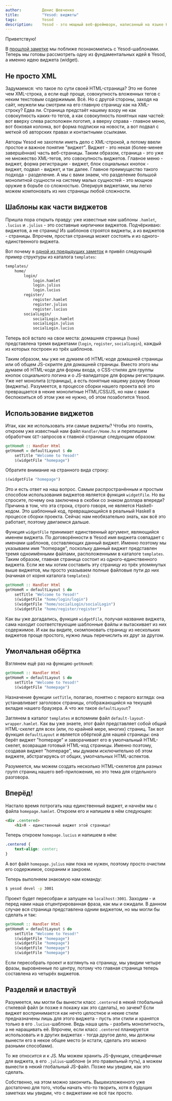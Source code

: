 ```yaml
---
author:         Денис Шевченко
title:          "Yesod: виджеты"
tags:           Yesod
description:    Yesod - это мощный веб-фреймворк, написанный на языке Haskell. Сегодня поговорим о важной концепции Yesod - о виджете.
---
```


Приветствую!

В [прошлой заметке](http://blog.dshevchenko.biz/2014/12/23/yesod-templates.html) мы поближе познакомились с Yesod-шаблонами. Теперь мы готовы рассмотреть одну из фундаментальных идей в Yesod, а именно идею виджета (widget).

## Не просто XML

Задумаемся: что такое по сути своей HTML-страница? Это не более чем XML-строка, а если ещё проще, совокупность вложенных тегов с неким текстовым содержимым. Всё. Но с другой стороны, заходя на сайт, неужели мы смотрим на его главную страницу как на XML-строку? Едва ли. Страница предстаёт нашему взору не как совокупность каких-то тегов, а как совокупность понятных нам частей: вот вверху слева расположен логотип, а вверху справа - главное меню, вот боковая колонка, вот форма подписки на новости, а вот подвал с меткой об авторских правах и контактными ссылками.

Авторы Yesod не захотели иметь дело с XML-строкой, а потому ввели простое и важное понятие "виджет". Виджет - это некая (более-менее завершённая) часть веб-страницы. Таким образом, страница - это уже не множество XML-тегов, это совокупность виджетов. Главное меню - виджет, форма регистрации - виджет, блок социальных кнопок - виджет, подвал - виджет, и так далее. Главное преимущество такого подхода - разделение. А мы с вами знаем, что разделение большой монолитной сущности на систему малых сущностей - это мощное оружие в борьбе со сложностью. Оперируя виджетами, мы легко можем компоновать из них страницы любой сложности.

## Шаблоны как части виджетов

Пришла пора открыть правду: уже известные нам шаблоны `.hamlet`, `.lucius` и `.julius` - это составные кирпичики виджетов. Подчёркиваю: виджетов, а не страниц! Из шаблонов строятся виджеты, а из виджетов - страницы. Впрочем, простая страница может состоять и из одного-единственного виджета.

Вот почему в [одной из предыдущих заметок](http://blog.dshevchenko.biz/2014/12/21/yesod-structure-templates.html) я привёл следующий пример структуры из каталога `templates`:

```bash
templates/
    home/
        login/
            login.hamlet
            login.julius
            login.lucius
        register/
            register.hamlet
            register.julius
            register.lucius
        socialLogin/
            socialLogin.hamlet
            socialLogin.julius
            socialLogin.lucius
```

Теперь всё встало на свои места: домашняя страница (`home`) представлена тремя виджетами (`login`, `register`, `socialLogin`), каждый из которых построен из трёх шаблонов.

Таким образом, мы уже не думаем об HTML-коде домашней страницы или об общем JS-скрипте для домашней страницы. Вместо этого мы думаем об HTML-коде для формы входа, о CSS-стилях для группы кнопок социального логина и о JS-валидаторе для формы регистрации. Уже нет монолита (страницы), а есть понятные нашему разуму блоки (виджеты). Разумеется, в процессе сборки нашего проекта всё это превращается в некие монолитные HTML/CSS/JS, но нам с вами беспокоиться об этом уже не нужно, об этом позаботится Yesod.

## Использование виджетов

Итак, как же использовать эти самые виджеты? Чтобы это понять, откроем уже известный нам файл `Handler/Home.hs` и перепишем обработчик `GET`-запросов к главной странице следующим образом:

```haskell
getHomeR :: Handler Html
getHomeR = defaultLayout $ do
    setTitle "Welcome to Yesod!"
    $(widgetFile "homepage")
```

Обратите внимание на странного вида строку:

```haskell
$(widgetFile "homepage")
```

Это и есть ответ на наш вопрос. Самым распространённым и простым способом использования виджетов является функция `widgetFile`. Но вы спросите, почему она заключена в скобки со знаком доллара впереди? Причина в том, что эта строка, строго говоря, не является Haskell-кодом. Это шаблонный код, превращающийся в реальный Haskell в процессе сборки проекта. Сейчас нам необязательно знать, как всё это работает, поэтому двигаемся дальше.

Функция `widgetFile` принимает единственный аргумент, являющийся именем виджета. По договорённости в Yesod имя виджета совпадает с именами шаблонов, составляющих данный виджет. Именно поэтому мы указываем имя "homepage", поскольку данный виджет представлен тремя одноимёнными файлами, расположенными в каталоге `templates`. Таким образом, главная страница состоит из одного-единственного виджета. Если же мы хотим составить эту страницу из трёх упомянутых выше виджетов, мы просто указываем полные файловые пути до них (начиная от корня каталога `templates`):

```haskell
getHomeR :: Handler Html
getHomeR = defaultLayout $ do
    setTitle "Welcome to Yesod!"
    $(widgetFile "home/login/login")
    $(widgetFile "home/socialLogin/socialLogin")
    $(widgetFile "home/register/register")
```

Как вы уже догадались, функция `widgetFile`, получая название виджета, сама находит соответствующие шаблонные файлы и вытаскивает из них содержимое. И как вы видите, скомпоновать страницу из нескольких виджетов проще простого, нужно лишь перечислить их друг за другом.

## Умолчальная обёртка

Взглянем ещё раз на функцию `getHomeR`:

```haskell
getHomeR :: Handler Html
getHomeR = defaultLayout $ do
    setTitle "Welcome to Yesod!"
    $(widgetFile "homepage")
```

Назначение функции `setTitle`, полагаю, понятно с первого взгляда: она устанавливает заголовок страницы, отображающийся на текущей вкладке нашего браузера. А что же такое `defaultLayout`?

Заглянем в каталог `templates` и вспомним файл `default-layout-wrapper.hamlet`. Как вы уже знаете, этот файл представляет собой общий HTML-скелет для всех (или, по крайней мере, многих) страниц. Так вот функция `defaultLayout` и является обёрткой для нашей страницы: она берёт виджет "homepage" и заворачивает его в умолчальный HTML-скелет, возвращая готовый HTML-код страницы. Именно поэтому, создавая виджет "homepage", мы думаем исключительно об этом виджете, абстрагируясь от общих, умолчальных HTML-аспектов.

Разумеется, мы можем создать несколько HTML-скелетов для разных групп страниц нашего веб-приложения, но это тема для отдельного разговора.

## Вперёд!

Настало время потрогать наш единственный виджет, и начнём мы с файла `homepage.hamlet`. Откроем его и напишем в нём следующее:

```html
<div .centered>
    <h1>Я - единственный виджет этой страницы!
```

Теперь откроем `homepage.lucius` и напишем в нём:

```css
.centered {
    text-align: center;
}
```

А вот файл `homepage.julius` нам пока не нужен, поэтому просто очистим его содержимое, сохраним и закроем.

Теперь выполняем знакомую нам команду:

```bash
$ yesod devel -p 3001
```

Проект будет пересобран и запущен на `localhost:3001`. Заходим - и перед нами наша отцентрированная фраза, как мы и ожидали. В данном случае вся страница представлена одним виджетом, но мы могли бы сделать и так:

```haskell
getHomeR :: Handler Html
getHomeR = defaultLayout $ do
    setTitle "Welcome to Yesod!"
    $(widgetFile "homepage")
    $(widgetFile "homepage")
    $(widgetFile "homepage")
    $(widgetFile "homepage")
```

Если пересобрать проект и взглянуть на страницу, мы увидим четыре фразы, выровненные по центру, потому что главная страница теперь составлена из четырёх виджетов.

## Разделяй и властвуй

Разумеется, мы могли бы вынести класс `.centered` в некий глобальный стилевой файл (и позже я покажу как это сделать), но зачем? Если виджет воспринимается как нечто целостное и некие стили предназначены лишь для этого виджета - пусть эти стили и хранятся только в его `.lucius`-шаблоне. Ведь наша цель - разбить монолитность, а не наращивать её. Впрочем, если класс `.centered` планируется использовать и в других виджетах - тогда другое дело, мы должны вынести его в некое общее место (и кстати, сделать это можно разными способами).

То же относится и к JS. Мы можем хранить JS-функции, специфичные для виджета, в его `.julius`-шаблоне (и это правильный путь), а можем вынести в некий глобальный JS-файл. Позже мы увидим, как это сделать.

Собственно, на этом можно закончить. Вышеизложенного уже достаточно для того, чтобы начать что-то творить, хотя в будущих заметках мы увидим, что с виджетами не всё так просто.
